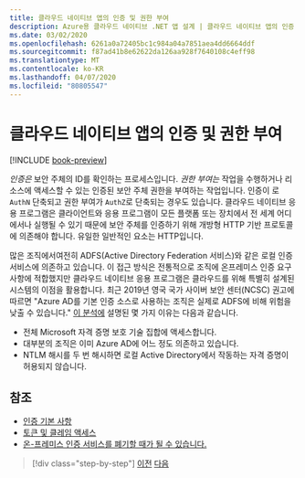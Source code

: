 ```yaml
---
title: 클라우드 네이티브 앱의 인증 및 권한 부여
description: Azure용 클라우드 네이티브 .NET 앱 설계 | 클라우드 네이티브 앱의 인증 및 권한 부여
ms.date: 03/02/2020
ms.openlocfilehash: 6261a0a72405bc1c984a04a7851aea4dd6664ddf
ms.sourcegitcommit: f87ad41b8e62622da126aa928f7640108c4eff98
ms.translationtype: MT
ms.contentlocale: ko-KR
ms.lasthandoff: 04/07/2020
ms.locfileid: "80805547"
---
```

# <a name="authentication-and-authorization-in-cloud-native-apps"></a>클라우드 네이티브 앱의 인증 및 권한 부여

[!INCLUDE [book-preview](../../../includes/book-preview.md)]

*인증은* 보안 주체의 ID를 확인하는 프로세스입니다. *권한 부여는* 작업을 수행하거나 리소스에 액세스할 수 있는 인증된 보안 주체 권한을 부여하는 작업입니다. 인증이 로 `AuthN` 단축되고 권한 부여가 `AuthZ`로 단축되는 경우도 있습니다. 클라우드 네이티브 응용 프로그램은 클라이언트와 응용 프로그램이 모든 플랫폼 또는 장치에서 전 세계 어디에서나 실행될 수 있기 때문에 보안 주체를 인증하기 위해 개방형 HTTP 기반 프로토콜에 의존해야 합니다. 유일한 일반적인 요소는 HTTP입니다.

많은 조직에서여전히 ADFS(Active Directory Federation 서비스)와 같은 로컬 인증 서비스에 의존하고 있습니다. 이 접근 방식은 전통적으로 조직에 온프레미스 인증 요구 사항에 적합했지만 클라우드 네이티브 응용 프로그램은 클라우드를 위해 특별히 설계된 시스템의 이점을 활용합니다. 최근 2019년 영국 국가 사이버 보안 센터(NCSC) 권고에 따르면 "Azure AD를 기본 인증 소스로 사용하는 조직은 실제로 ADFS에 비해 위험을 낮출 수 있습니다." [이 분석에](https://oxfordcomputergroup.com/resources/o365-security-native-cloud-authentication/) 설명된 몇 가지 이유는 다음과 같습니다.

- 전체 Microsoft 자격 증명 보호 기술 집합에 액세스합니다.
- 대부분의 조직은 이미 Azure AD에 어느 정도 의존하고 있습니다.
- NTLM 해시를 두 번 해시하면 로컬 Active Directory에서 작동하는 자격 증명이 허용되지 않습니다.

## <a name="references"></a>참조

- [인증 기본 사항](https://docs.microsoft.com/azure/active-directory/develop/authentication-scenarios)
- [토큰 및 클레임 액세스](https://docs.microsoft.com/azure/active-directory/develop/access-tokens)
- [온-프레미스 인증 서비스를 폐기할 때가 될 수 있습니다.](https://oxfordcomputergroup.com/resources/o365-security-native-cloud-authentication/)

>[!div class="step-by-step"]
>[이전](identity.md)
>[다음](azure-active-directory.md)
